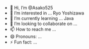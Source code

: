 - 👋 Hi, I’m @Asako525
- 👀 I’m interested in ... Ryo Yoshizawa
- 🌱 I’m currently learning ... Java
- 💞️ I’m looking to collaborate on ...
- 📫 How to reach me ...
- 😄 Pronouns: ...
- ⚡ Fun fact: ...

<!---
Asako525/Asako525 is a ✨ special ✨ repository because its `README.md` (this file) appears on your GitHub profile.
You can click the Preview link to take a look at your changes.
--->
